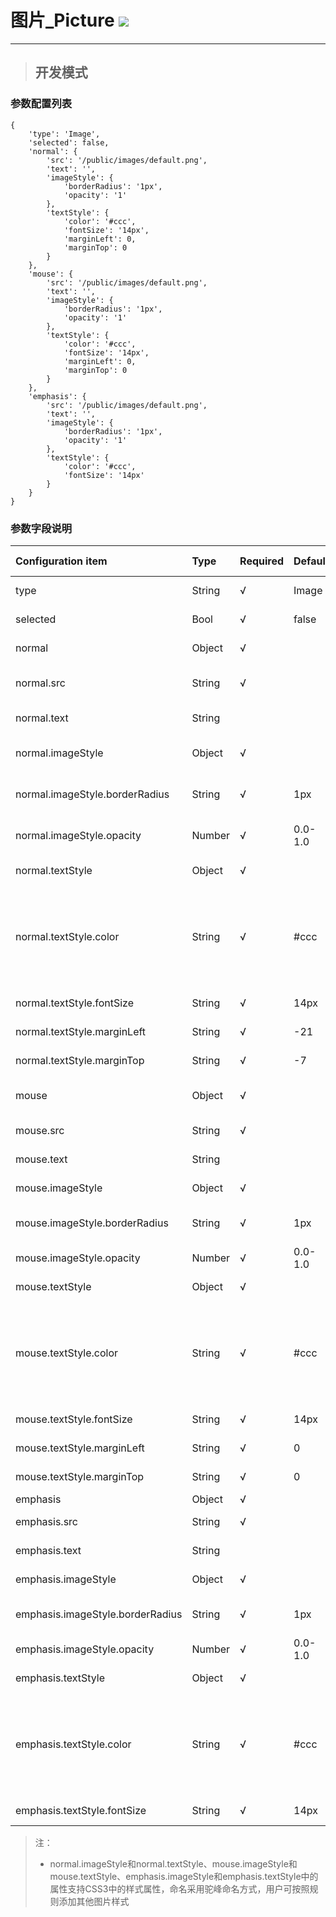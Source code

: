 # 图片\_Picture ![](/assets/Picture-icon.png)

---

> ## 开发模式

### 参数配置列表

```
{
    'type': 'Image',
    'selected': false,
    'normal': {
        'src': '/public/images/default.png',
        'text': '',
        'imageStyle': {
            'borderRadius': '1px',
            'opacity': '1'
        },
        'textStyle': {
            'color': '#ccc',
            'fontSize': '14px',
            'marginLeft': 0,
            'marginTop': 0
        }
    },
    'mouse': {
        'src': '/public/images/default.png',
        'text': '',
        'imageStyle': {
            'borderRadius': '1px',
            'opacity': '1'
        },
        'textStyle': {
            'color': '#ccc',
            'fontSize': '14px',
            'marginLeft': 0,
            'marginTop': 0
        }
    },
    'emphasis': {
        'src': '/public/images/default.png',
        'text': '',
        'imageStyle': {
            'borderRadius': '1px',
            'opacity': '1'
        },
        'textStyle': {
            'color': '#ccc',
            'fontSize': '14px'
        }
    }
}
```

### 参数字段说明

| Configuration item | Type | Required | Default | Optional parameters | Description |
| :--- | :--- | :--- | :--- | :--- | :--- |
| type | String | √ | Image |  | Component type,unchangeable |
| selected | Bool | √ | false |  | Whethe the picture is **selected** |
| normal | Object | √ |  |  | Style of **the unselected state** |
| normal.src | String | √ |  |  | Url of **the unselected picture** |
| normal.text | String |  |  |  | Text of **the unselected state** |
| normal.imageStyle | Object | √ |  |  | Style of **the unselected picture** |
| normal.imageStyle.borderRadius | String | √ | 1px |  | BorderRadius of **the unselected picture** |
| normal.imageStyle.opacity | Number | √ | 0.0-1.0 |  | Opacity of **the unselected picture** |
| normal.textStyle | Object | √ |  |  | Style of **the unselected text** |
| normal.textStyle.color | String | √ | \#ccc | Color parameters including Color Name, HEX, RGB, RGBA, HSL, HSLA, transparent | Color of **the unselected text** |
| normal.textStyle.fontSize | String | √ | 14px |  | FontSize of **the unselected text** |
| normal.textStyle.marginLeft | String | √ | -21 |  | MarginLeft of **the unselected text** |
| normal.textStyle.marginTop | String | √ | -7 |  | MarginTop of **the unselected text** |
| mouse | Object | √ |  |  | Style of **the hovered **picture by mouse |
| mouse.src | String | √ |  |  | Url of **the hovered picture** |
| mouse.text | String |  |  |  | Content when the picture is **hovered** |
| mouse.imageStyle | Object | √ |  |  | Style of **the hovered picture** |
| mouse.imageStyle.borderRadius | String | √ | 1px |  | BorderRadius of **the hovered picture** |
| mouse.imageStyle.opacity | Number | √ | 0.0-1.0 |  | Opacity of **the hovered picture** |
| mouse.textStyle | Object | √ |  |  | Style of **the hovered text ** |
| mouse.textStyle.color | String | √ | \#ccc | Color parameters including Color Name, HEX, RGB, RGBA, HSL, HSLA, transparent | Color of **the hovered text** |
| mouse.textStyle.fontSize | String | √ | 14px |  | FontSize of** the hovered text** |
| mouse.textStyle.marginLeft | String | √ | 0 |  | MarginLeft of **the hovered text** |
| mouse.textStyle.marginTop | String | √ | 0 |  | MarginTop of **the hovered text** |
| emphasis | Object | √ |  |  | Selected picture |
| emphasis.src | String | √ |  |  | Url of **the selected picture** |
| emphasis.text | String |  |  |  | Content when the picture is **selected** |
| emphasis.imageStyle | Object | √ |  |  | Style of** the selected picture** |
| emphasis.imageStyle.borderRadius | String | √ | 1px |  | BorderRadius of **the selected picture** |
| emphasis.imageStyle.opacity | Number | √ | 0.0-1.0 |  | Opacity of the **selected picture** |
| emphasis.textStyle | Object | √ |  |  | TextStyle of the **selected text** |
| emphasis.textStyle.color | String | √ | \#ccc | Color parameters including Color Name, HEX, RGB, RGBA, HSL, HSLA, transparent | Color of **the selected text** |
| emphasis.textStyle.fontSize | String | √ | 14px |  | FontSize of the **selected t**ext |

> 注：
>
> * normal.imageStyle和normal.textStyle、mouse.imageStyle和mouse.textStyle、emphasis.imageStyle和emphasis.textStyle中的属性支持CSS3中的样式属性，命名采用驼峰命名方式，用户可按照规则添加其他图片样式



